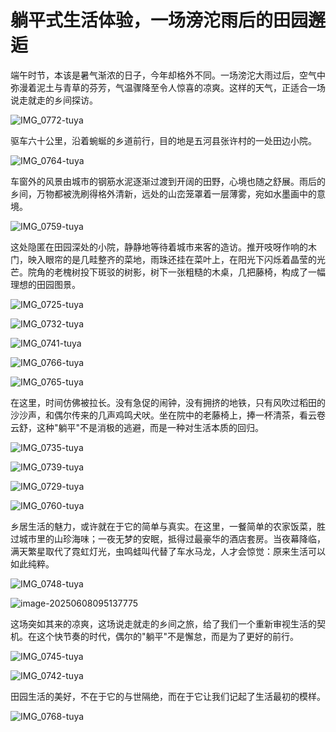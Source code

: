 # 躺平式生活体验，一场滂沱雨后的田园邂逅

端午时节，本该是暑气渐浓的日子，今年却格外不同。一场滂沱大雨过后，空气中弥漫着泥土与青草的芬芳，气温骤降至令人惊喜的凉爽。这样的天气，正适合一场说走就走的乡间探访。

![IMG_0772-tuya](./assets/IMG_0772-tuya.jpeg)

驱车六十公里，沿着蜿蜒的乡道前行，目的地是五河县张许村的一处田边小院。

![IMG_0764-tuya](./assets/IMG_0764-tuya.jpeg)

车窗外的风景由城市的钢筋水泥逐渐过渡到开阔的田野，心境也随之舒展。雨后的乡间，万物都被洗刷得格外清新，远处的山峦笼罩着一层薄雾，宛如水墨画中的意境。

![IMG_0759-tuya](./assets/IMG_0759-tuya.jpeg)

这处隐匿在田园深处的小院，静静地等待着城市来客的造访。推开吱呀作响的木门，映入眼帘的是几畦整齐的菜地，雨珠还挂在菜叶上，在阳光下闪烁着晶莹的光芒。院角的老槐树投下斑驳的树影，树下一张粗糙的木桌，几把藤椅，构成了一幅理想的田园图景。

![IMG_0725-tuya](./assets/IMG_0725-tuya.jpeg)

![IMG_0732-tuya](./assets/IMG_0732-tuya.jpeg)

![IMG_0741-tuya](./assets/IMG_0741-tuya.jpeg)

![IMG_0766-tuya](./assets/IMG_0766-tuya.jpeg)

![IMG_0765-tuya](./assets/IMG_0765-tuya.jpeg)

在这里，时间仿佛被拉长。没有急促的闹钟，没有拥挤的地铁，只有风吹过稻田的沙沙声，和偶尔传来的几声鸡鸣犬吠。坐在院中的老藤椅上，捧一杯清茶，看云卷云舒，这种"躺平"不是消极的逃避，而是一种对生活本质的回归。

![IMG_0735-tuya](./assets/IMG_0735-tuya.jpeg)

![IMG_0739-tuya](./assets/IMG_0739-tuya.jpeg)

![IMG_0729-tuya](./assets/IMG_0729-tuya.jpeg)

![IMG_0760-tuya](./assets/IMG_0760-tuya.jpeg)

乡居生活的魅力，或许就在于它的简单与真实。在这里，一餐简单的农家饭菜，胜过城市里的山珍海味；一夜无梦的安眠，抵得过最豪华的酒店套房。当夜幕降临，满天繁星取代了霓虹灯光，虫鸣蛙叫代替了车水马龙，人才会惊觉：原来生活可以如此纯粹。

![IMG_0748-tuya](./assets/IMG_0748-tuya.jpeg)

![image-20250608095137775](./assets/image-20250608095137775.png)

这场突如其来的凉爽，这场说走就走的乡间之旅，给了我们一个重新审视生活的契机。在这个快节奏的时代，偶尔的"躺平"不是懈怠，而是为了更好的前行。

![IMG_0745-tuya](./assets/IMG_0745-tuya.jpeg)

![IMG_0742-tuya](./assets/IMG_0742-tuya.jpeg)

田园生活的美好，不在于它的与世隔绝，而在于它让我们记起了生活最初的模样。

![IMG_0768-tuya](./assets/IMG_0768-tuya.jpeg)
